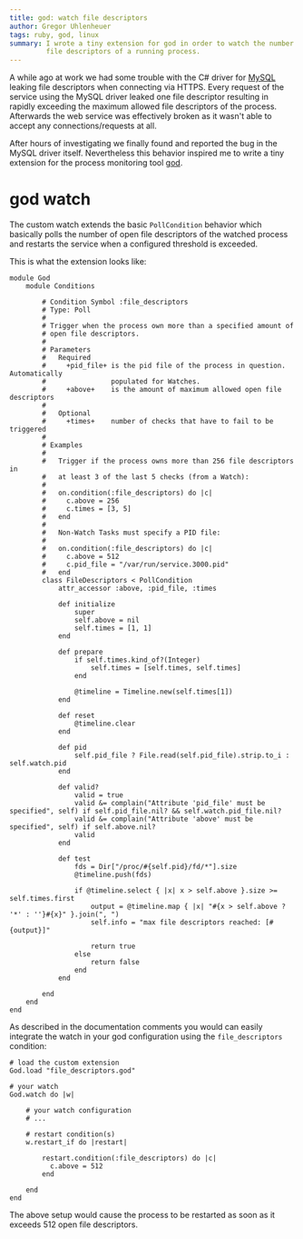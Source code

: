 ```yaml
---
title: god: watch file descriptors
author: Gregor Uhlenheuer
tags: ruby, god, linux
summary: I wrote a tiny extension for god in order to watch the number of open
         file descriptors of a running process.
---
```


A while ago at work we had some trouble with the C# driver for [MySQL][mysql]
leaking file descriptors when connecting via HTTPS. Every request of the service
using the MySQL driver leaked one file descriptor resulting in rapidly exceeding
the maximum allowed file descriptors of the process. Afterwards the web service
was effectively broken as it wasn't able to accept any connections/requests at
all.

After hours of investigating we finally found and reported the bug in the MySQL
driver itself. Nevertheless this behavior inspired me to write a tiny extension
for the process monitoring tool [god][god].


# god watch

The custom watch extends the basic `PollCondition` behavior which basically
polls the number of open file descriptors of the watched process and restarts
the service when a configured threshold is exceeded.

This is what the extension looks like:

~~~ {.ruby}
module God
    module Conditions

        # Condition Symbol :file_descriptors
        # Type: Poll
        #
        # Trigger when the process own more than a specified amount of
        # open file descriptors.
        #
        # Parameters
        #   Required
        #     +pid_file+ is the pid file of the process in question. Automatically
        #                populated for Watches.
        #     +above+    is the amount of maximum allowed open file descriptors
        #
        #   Optional
        #     +times+    number of checks that have to fail to be triggered
        #
        # Examples
        #
        #   Trigger if the process owns more than 256 file descriptors in
        #   at least 3 of the last 5 checks (from a Watch):
        #
        #   on.condition(:file_descriptors) do |c|
        #     c.above = 256
        #     c.times = [3, 5]
        #   end
        #
        #   Non-Watch Tasks must specify a PID file:
        #
        #   on.condition(:file_descriptors) do |c|
        #     c.above = 512
        #     c.pid_file = "/var/run/service.3000.pid"
        #   end
        class FileDescriptors < PollCondition
            attr_accessor :above, :pid_file, :times

            def initialize
                super
                self.above = nil
                self.times = [1, 1]
            end

            def prepare
                if self.times.kind_of?(Integer)
                    self.times = [self.times, self.times]
                end

                @timeline = Timeline.new(self.times[1])
            end

            def reset
                @timeline.clear
            end

            def pid
                self.pid_file ? File.read(self.pid_file).strip.to_i : self.watch.pid
            end

            def valid?
                valid = true
                valid &= complain("Attribute 'pid_file' must be specified", self) if self.pid_file.nil? && self.watch.pid_file.nil?
                valid &= complain("Attribute 'above' must be specified", self) if self.above.nil?
                valid
            end

            def test
                fds = Dir["/proc/#{self.pid}/fd/*"].size
                @timeline.push(fds)

                if @timeline.select { |x| x > self.above }.size >= self.times.first
                    output = @timeline.map { |x| "#{x > self.above ? '*' : ''}#{x}" }.join(", ")
                    self.info = "max file descriptors reached: [#{output}]"

                    return true
                else
                    return false
                end
            end

        end
    end
end
~~~

As described in the documentation comments you would can easily integrate the
watch in your god configuration using the `file_descriptors` condition:

~~~ {.ruby}
# load the custom extension
God.load "file_descriptors.god"

# your watch
God.watch do |w|

    # your watch configuration
    # ...

    # restart condition(s)
    w.restart_if do |restart|

        restart.condition(:file_descriptors) do |c|
          c.above = 512
        end

    end
end
~~~

The above setup would cause the process to be restarted as soon as it exceeds
512 open file descriptors.

[god]: http://godrb.com/
[mysql]: http://www.mysql.com/
